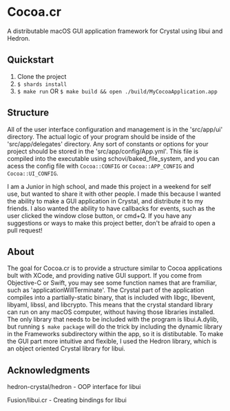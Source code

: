 # Cocoa.cr
A distributable macOS GUI application framework for Crystal using libui and Hedron.

## Quickstart

1. Clone the project
3. `$ shards install`
2. `$ make run`  OR  `$ make build && open ./build/MyCocoaApplication.app`

## Structure

All of the user interface configuration and management is in the 'src/app/ui' directory. The actual logic of your program should be inside of the 'src/app/delegates' directory. Any sort of constants or options for your project should be stored in the 'src/app/config/App.yml'. This file is compiled into the executable using schovi/baked_file_system, and you can acess the config file with `Cocoa::CONFIG` or `Cocoa::APP_CONFIG` and `Cocoa::UI_CONFIG`.

I am a Junior in high school, and made this project in a weekend for self use, but wanted to share it with other people. I made this because I wanted the ability to make a GUI application in Crystal, and distribute it to my friends. I also wanted the ability to have callbacks for events, such as the user clicked the window close button, or cmd+Q. If you have any suggestions or ways to make this project better, don't be afraid to open a pull request!

## About

The goal for Cocoa.cr is to provide a structure similar to Cocoa applications bult with XCode, and providing native GUI support. If you come from Objective-C or Swift, you may see some function names that are framiliar, such as 'applicationWillTerminate'. The Crystal part of the application compiles into a partially-static binary, that is included with libgc, libevent, libyaml, libssl, and libcrypto. This means that the crystal standard library can run on any macOS computer, without having those libraries installed. The only library that needs to be included with the program is libui.A.dylib, but running `$ make package` will do the trick by including the dynamic library in the Frameworks subdirectory within the app, so it is distibutable. To make the GUI part more intuitive and flexible, I used the Hedron library, which is an object oriented Crystal library for libui.

## Acknowledgments

hedron-crystal/hedron - OOP interface for libui

Fusion/libui.cr - Creating bindings for libui
